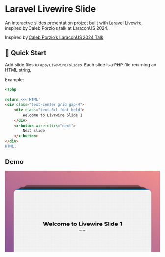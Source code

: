 # Laravel Livewire Slide

An interactive slides presentation project built with Laravel Livewire, inspired by Caleb Porzio's talk at LaraconUS 2024.

Inspired by [Caleb Porzio's LaraconUS 2024 Talk](https://www.youtube.com/watch?v=31pBMi0UdYE)

## 🚀 Quick Start

Add slide files to `app/Livewire/slides`. Each slide is a PHP file returning an HTML string.

Example:

```php
<?php

return <<<'HTML'
<div class="text-center grid gap-4">
    <div class="text-6xl font-bold">
        Welcome to Livewire Slide 1
    </div>
    <x-button wire:click="next">
        Next slide
    </x-button>
</div>
HTML;
```

## Demo

![demo](./demo.png)
